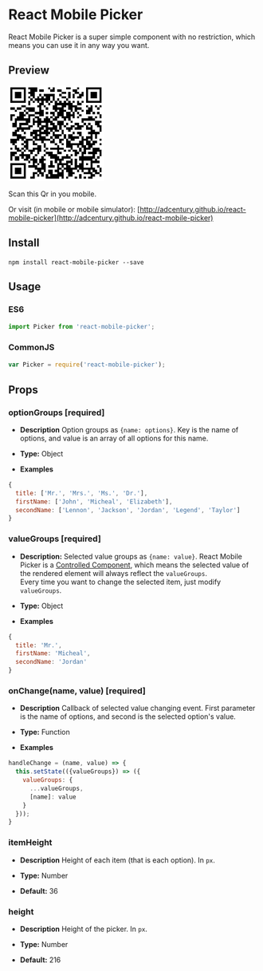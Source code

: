 # React Mobile Picker

React Mobile Picker is a super simple component with no restriction, which means you can use it in any way you want.

## Preview

![qr](./examples/qr.png)

Scan this Qr in you mobile.

Or visit (in mobile or mobile simulator): [http://adcentury.github.io/react-mobile-picker](http://adcentury.github.io/react-mobile-picker)

## Install

```
npm install react-mobile-picker --save
```

## Usage

### ES6

```javascript
import Picker from 'react-mobile-picker';
```

### CommonJS

```javascript
var Picker = require('react-mobile-picker');
```

## Props

### optionGroups [required]

- **Description**
Option groups as `{name: options}`. Key is the name of options, and value is an array of all options for this name.

- **Type:** Object

- **Examples** 
```javascript
{
  title: ['Mr.', 'Mrs.', 'Ms.', 'Dr.'],
  firstName: ['John', 'Micheal', 'Elizabeth'],
  secondName: ['Lennon', 'Jackson', 'Jordan', 'Legend', 'Taylor']
}
```

### valueGroups [required]

- **Description:**
Selected value groups as `{name: value}`. React Mobile Picker is a [Controlled Component](https://facebook.github.io/react/docs/forms.html#controlled-components), which means the selected value of the rendered element will always reflect the `valueGroups`.   
Every time you want to change the selected item, just modify `valueGroups`.

- **Type:** Object

- **Examples**
```javascript
{
  title: 'Mr.',
  firstName: 'Micheal',
  secondName: 'Jordan'
}
```

### onChange(name, value) [required]

- **Description**
Callback of selected value changing event. First parameter is the name of options, and second is the selected option's value.

- **Type:** Function

- **Examples**
```javascript
handleChange = (name, value) => {
  this.setState(({valueGroups}) => ({
    valueGroups: {
      ...valueGroups,
      [name]: value
    }
  }));
}
```

### itemHeight

- **Description**
Height of each item (that is each option). In `px`.

- **Type:** Number

- **Default:** 36

### height

- **Description**
Height of the picker. In `px`.

- **Type:** Number

- **Default:** 216
